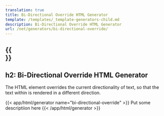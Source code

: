 ```yaml
---
translation: true
title: Bi-Directional Override HTML Generator
template: /templates/_template-generators-child.md
description: Bi-Directional Override HTML Generator
url: /net/generators/bi-directional-override/
---
```


{{<section overview>}}
---
h2: Bi-Directional Override HTML Generator
---

The [<bdo>](https://html.spec.whatwg.org/multipage/text-level-semantics.html#the-bdo-element) HTML element overrides the current directionality of text, so that the text within is rendered in a different direction.

{{< app/html/generator name="bi-directional-override" >}}
Put some descriptiion here
{{< /app/html/generator >}}